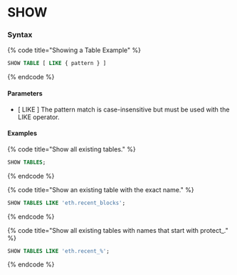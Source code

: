 # SHOW

### Syntax

{% code title="Showing a Table Example" %}
```sql
SHOW TABLE [ LIKE { pattern } ]
```
{% endcode %}

#### Parameters <a href="#parameters" id="parameters"></a>

* \[ LIKE ] The pattern match is case-insensitive but must be used with the LIKE operator.

#### Examples <a href="#examples" id="examples"></a>

{% code title="Show all existing tables." %}
```sql
SHOW TABLES;
```
{% endcode %}

{% code title="Show an existing table with the exact name." %}
```sql
SHOW TABLES LIKE 'eth.recent_blocks';
```
{% endcode %}

{% code title="Show all existing tables with names that start with protect_." %}
```sql
SHOW TABLES LIKE 'eth.recent_%';
```
{% endcode %}
